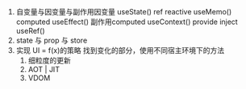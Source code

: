 1. 自变量与因变量与副作用因变量
useState()    ref  reactive
useMemo()     computed
useEffect()   副作用computed
useContext()   provide inject
useRef()
1. state  与  prop  与 store
2. 实现 UI = f(x)的策略   找到变化的部分，使用不同宿主环境下的方法
   1. 细粒度的更新
   2. AOT | JIT
   3. VDOM